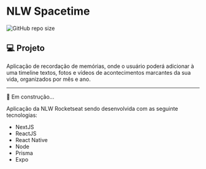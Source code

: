 # NLW Spacetime
![GitHub repo size](https://img.shields.io/github/repo-size/DaniloCalegaro/nlw-spacetime)

## 💻 Projeto

Aplicação de recordação de memórias, onde o usuário poderá adicionar à uma timeline textos, fotos e vídeos de acontecimentos marcantes da sua vida, organizados por mês e ano.

________________

🚀 Em construção...

Aplicação da NLW Rocketseat sendo desenvolvida com as seguinte tecnologias:

- NextJS
- ReactJS
- React Native
- Node
- Prisma
- Expo

